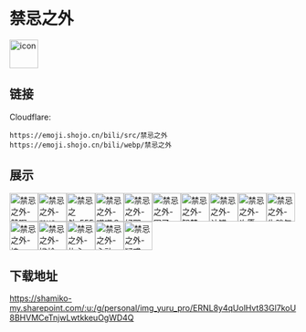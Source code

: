 # 禁忌之外
<img src="https://emoji.shojo.cn/bili/src/禁忌之外/icon.png" width="50" height="50" alt="icon">

## 链接
Cloudflare:
```
https://emoji.shojo.cn/bili/src/禁忌之外
https://emoji.shojo.cn/bili/webp/禁忌之外
```
## 展示
<img src="https://emoji.shojo.cn/bili/src/禁忌之外/禁忌之外-赞啊.png" width="50" height="50" alt="禁忌之外-赞啊"><img src="https://emoji.shojo.cn/bili/src/禁忌之外/禁忌之外-mua.png" width="50" height="50" alt="禁忌之外-mua"><img src="https://emoji.shojo.cn/bili/src/禁忌之外/禁忌之外-555.png" width="50" height="50" alt="禁忌之外-555"><img src="https://emoji.shojo.cn/bili/src/禁忌之外/禁忌之外-喵喵？.png" width="50" height="50" alt="禁忌之外-喵喵？"><img src="https://emoji.shojo.cn/bili/src/禁忌之外/禁忌之外-好耶.png" width="50" height="50" alt="禁忌之外-好耶"><img src="https://emoji.shojo.cn/bili/src/禁忌之外/禁忌之外-困了.png" width="50" height="50" alt="禁忌之外-困了"><img src="https://emoji.shojo.cn/bili/src/禁忌之外/禁忌之外-智慧.png" width="50" height="50" alt="禁忌之外-智慧"><img src="https://emoji.shojo.cn/bili/src/禁忌之外/禁忌之外-认错.png" width="50" height="50" alt="禁忌之外-认错"><img src="https://emoji.shojo.cn/bili/src/禁忌之外/禁忌之外-许愿.png" width="50" height="50" alt="禁忌之外-许愿"><img src="https://emoji.shojo.cn/bili/src/禁忌之外/禁忌之外-生胖气.png" width="50" height="50" alt="禁忌之外-生胖气"><img src="https://emoji.shojo.cn/bili/src/禁忌之外/禁忌之外-拽.png" width="50" height="50" alt="禁忌之外-拽"><img src="https://emoji.shojo.cn/bili/src/禁忌之外/禁忌之外-尴尬.png" width="50" height="50" alt="禁忌之外-尴尬"><img src="https://emoji.shojo.cn/bili/src/禁忌之外/禁忌之外-扎心.png" width="50" height="50" alt="禁忌之外-扎心"><img src="https://emoji.shojo.cn/bili/src/禁忌之外/禁忌之外-心动.png" width="50" height="50" alt="禁忌之外-心动"><img src="https://emoji.shojo.cn/bili/src/禁忌之外/禁忌之外-疑惑.png" width="50" height="50" alt="禁忌之外-疑惑">

## 下载地址

https://shamiko-my.sharepoint.com/:u:/g/personal/img_yuru_pro/ERNL8y4qUolHvt83Gl7koU8BHVMCeTnjwLwtkkeuOgWD4Q